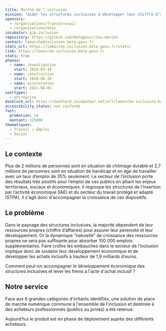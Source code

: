```yaml
---
title: Marché de l'inclusion
mission: "Aider les structures inclusives à développer leur chiffre d’affaires"
sponsors:
  - /organisations/francetravail
  - /organisations/mtei
incubator: gip-inclusion
repository: https://github.com/betagouv/itou-marche
contact: lemarche@inclusion.beta.gouv.fr
stats_url: https://lemarche.inclusion.beta.gouv.fr/stats/
link: https://lemarche.inclusion.beta.gouv.fr
stats: true
phases:
  - name: investigation
    start: 2020-03-16
  - name: construction
    start: 2020-06-30
  - name: acceleration
    start: 2021-06-01
usertypes:
  - entreprise
dashlord_url: https://dashlord.incubateur.net/url/lemarche-inclusion-beta-gouv-fr/
accessibility_status: non conforme
fast:
  promotion: 14
  montant: 125000
thematiques:
  - Travail / Emploi
  - Social
---
```

## Le contexte

Plus de 2 millions de personnes sont en situation de chômage durable et 2,7 millions de personnes sont en situation de handicap et en âge de travailler avec un taux d’emploi de 35% seulement. Le secteur de l’inclusion porte des résultats très positifs pour l’emploi de ces publics en alliant les enjeux territoriaux, sociaux et économiques. Il regroupe les structures de l’insertion par l’activité économique (IAE) et du secteur du travail protégé et adapté (STPA). Il s'agit donc d'accompagner la croissance de ces dispositifs.

## Le problème

Dans le paysage des structures inclusives, la majorité dépendent de leur ressources propres (chiffre d’affaires) pour assurer leur pérennité et leur développement. Or la dynamique “naturelle” de croissance des ressources propres ne sera pas suffisante pour absorber 100 000 emplois supplémentaires. Faire croître les embauches dans le secteur de l’inclusion implique donc de soutenir leur développement économique et de développer les achats inclusifs à hauteur de 1,9 milliards d’euros.

Comment peut-on accompagner le développement économique des structures inclusives et lever les freins à l'acte d'achat inclusif ?

## Notre service

Face aux 6 grandes catégories d'irritants identifiés, une solution de place de marché numérique commune à l'ensemble de l'inclusion et destinée à des acheteurs professionnels (publics ou privés) a été retenue.

Aujourd'hui le produit est en phase de déploiement auprès des différents acheteurs.
